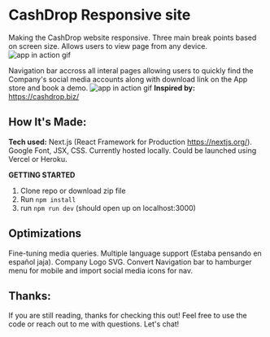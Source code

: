 # CashDrop Responsive site

Making the CashDrop website responsive. Three main break points based on screen size. Allows users to view page from any device.
![app in action gif](/githubGifs/responsive.gif)

Navigation bar accross all interal pages allowing users to quickly find the Company's social media accounts along with download link on the App store and book a demo.
![app in action gif](/githubGifs/easyNav.gif)
**Inspired by:** https://cashdrop.biz/

## How It's Made:

**Tech used:** Next.js (React Framework for Production https://nextjs.org/). Google Font, JSX, CSS. Currently hosted locally. Could be launched using Vercel or Heroku.

**GETTING STARTED**

1. Clone repo or download zip file
2. Run `npm install`
3. run `npm run dev` (should open up on localhost:3000)

## Optimizations

Fine-tuning media queries. Multiple language support (Estaba pensando en español jaja). Company Logo SVG. Convert Navigation bar to hamburger menu for mobile and import social media icons for nav.

## Thanks:

If you are still reading, thanks for checking this out! Feel free to use the code or reach out to me with questions. Let's chat!
